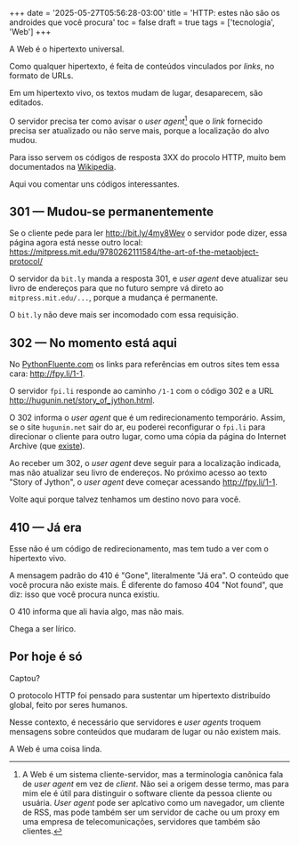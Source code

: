 +++
date = '2025-05-27T05:56:28-03:00'
title = 'HTTP: estes não são os androides que você procura'
toc = false
draft = true
tags = ['tecnologia', 'Web']
+++

A Web é o hipertexto universal.

Como qualquer hipertexto, é feita de conteúdos vinculados por _links_, no formato de URLs.

Em um hipertexto vivo, os textos mudam de lugar, desaparecem, são editados.

O servidor precisa ter como avisar o _user agent_[^1]
que o _link_ fornecido precisa ser atualizado ou não serve mais,
porque a localização do alvo mudou.

Para isso servem os códigos de resposta 3XX do procolo HTTP,
muito bem documentados na
[Wikipedia](https://en.wikipedia.org/wiki/List_of_HTTP_status_codes).

Aqui vou comentar uns códigos interessantes.

## 301 — Mudou-se permanentemente

Se o cliente pede para ler http://bit.ly/4my8Wev
o servidor pode dizer, essa página agora está nesse outro local:
https://mitpress.mit.edu/9780262111584/the-art-of-the-metaobject-protocol/

O servidor da `bit.ly` manda a resposta 301, e _user agent_
deve atualizar seu livro de endereços para que no futuro sempre
vá direto ao `mitpress.mit.edu/...`,
porque a mudança é permanente.

O `bit.ly` não deve mais ser incomodado com essa requisição.

## 302 — No momento está aqui

No [PythonFluente.com](http://pythonfluente.com/) os links
para referências em outros sites tem essa cara:
http://fpy.li/1-1.

O servidor `fpi.li` responde ao caminho `/1-1` com o código 302 e a URL
http://hugunin.net/story_of_jython.html.

O 302 informa o _user agent_ que é um redirecionamento temporário.
Assim, se o site `hugunin.net` sair do ar, eu poderei reconfigurar
o `fpi.li` para direcionar o cliente para outro lugar,
como uma cópia da página do Internet Archive
(que
[existe](https://web.archive.org/web/20250320173953/http://hugunin.net/story_of_jython.html)).

Ao receber um 302, o _user agent_ deve seguir para a localização indicada,
mas não atualizar seu livro de endereços.
No próximo acesso ao texto "Story of Jython", o _user agent_ deve
começar acessando http://fpy.li/1-1.

Volte aqui porque talvez tenhamos um destino novo para você.

## 410 — Já era

Esse não é um código de redirecionamento,
mas tem tudo a ver com o hipertexto vivo.

A mensagem padrão do 410 é "Gone", literalmente "Já era".
O conteúdo que você procura não existe mais.
É diferente do famoso 404 "Not found", que diz:
isso que você procura nunca existiu.

O 410 informa que ali havia algo, mas não mais.

Chega a ser lírico.

## Por hoje é só

Captou?

O protocolo HTTP foi pensado para sustentar um hipertexto distribuído global,
feito por seres humanos.

Nesse contexto, é necessário que servidores e _user agents_ troquem mensagens
sobre conteúdos que mudaram de lugar ou não existem mais.

A Web é uma coisa linda.


[^1]: A Web é um sistema cliente-servidor, mas a terminologia canônica
fala de _user agent_ em vez de _client_.
Não sei a origem desse termo, mas para mim ele é útil para distinguir
o software cliente da pessoa cliente ou usuária.
_User agent_ pode ser aplcativo como um navegador, um cliente de RSS,
mas pode também ser um
servidor de cache ou um proxy em uma empresa de telecomunicações,
servidores que também são clientes.
